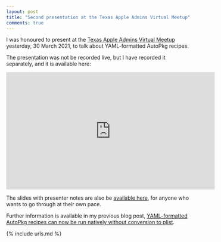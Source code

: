```yaml
---
layout: post
title: "Second presentation at the Texas Apple Admins Virtual Meetup"
comments: true
---
```


I was honoured to present at the [Texas Apple Admins Virtual Meetup][1] yesterday, 30 March 2021, to talk about YAML-formatted AutoPkg recipes.

The presentation was not be recorded live, but I have recorded it separately, and it is available here:

<iframe width="560" height="315" src="https://www.youtube.com/embed/hDb5LGiDAR0" title="YouTube video player" frameborder="0" allow="accelerometer; autoplay; clipboard-write; encrypted-media; gyroscope; picture-in-picture" allowfullscreen="true"></iframe>

The slides with presenter notes are also be [available here][2], for anyone who wants to go through at their own pace.

Further information is available in my previous blog post, [YAML-formatted AutoPkg recipes can now be run natively without conversion to plist][3].

[1]: https://houstonappleadmins.org/Mar2021-TexasAppleAdminsVirtual/
[2]: /assets/documents/TAA_2021_AutoPkg_YAML.pdf
[3]: /2021/03/02/autopkg-native-yaml-recipes.html

{% include urls.md %}
